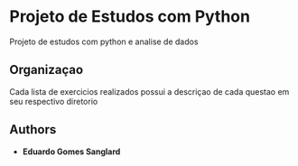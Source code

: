 # Projeto de Estudos com Python

Projeto de estudos com python e analise de dados

## Organizaçao

Cada lista de exercicios realizados possui a descriçao de cada questao em seu respectivo diretorio

## Authors

* **Eduardo Gomes Sanglard**
